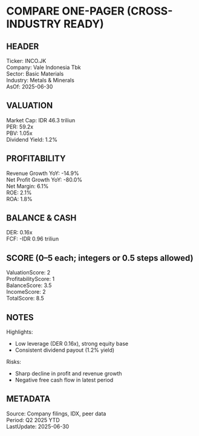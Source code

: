 # COMPARE ONE-PAGER (CROSS-INDUSTRY READY)

## HEADER
Ticker: INCO.JK  
Company: Vale Indonesia Tbk  
Sector: Basic Materials  
Industry: Metals & Minerals  
AsOf: 2025-06-30

## VALUATION
Market Cap: IDR 46.3 triliun  
PER: 59.2x  
PBV: 1.05x  
Dividend Yield: 1.2%

## PROFITABILITY
Revenue Growth YoY: -14.9%  
Net Profit Growth YoY: -80.0%  
Net Margin: 6.1%  
ROE: 2.1%  
ROA: 1.8%

## BALANCE & CASH
DER: 0.16x  
FCF: -IDR 0.96 triliun

## SCORE (0–5 each; integers or 0.5 steps allowed)
ValuationScore: 2  
ProfitabilityScore: 1  
BalanceScore: 3.5  
IncomeScore: 2  
TotalScore: 8.5

## NOTES
Highlights:
- Low leverage (DER 0.16x), strong equity base
- Consistent dividend payout (1.2% yield)

Risks:
- Sharp decline in profit and revenue growth
- Negative free cash flow in latest period

## METADATA
Source: Company filings, IDX, peer data  
Period: Q2 2025 YTD  
LastUpdate: 2025-06-30